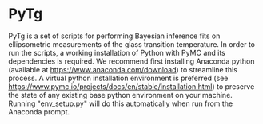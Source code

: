 # PyTg

PyTg is a set of scripts for performing Bayesian inference fits on ellipsometric measurements of the glass transition temperature. In order to run the scripts, a working installation of Python with PyMC and its dependencies is required. We recommend first installing Anaconda python (available at https://www.anaconda.com/download) to streamline this process. A virtual python installation environment is preferred (see https://www.pymc.io/projects/docs/en/stable/installation.html) to preserve the state of any existing base python environment on your machine. Running "env_setup.py" will do this automatically when run from the Anaconda prompt.
